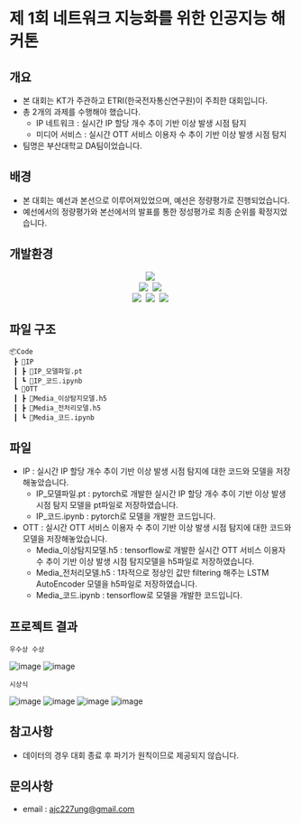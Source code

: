 # 제 1회 네트워크 지능화를 위한 인공지능 해커톤

## 개요
* 본 대회는 KT가 주관하고 ETRI(한국전자통신연구원)이 주최한 대회입니다.
* 총 2개의 과제를 수행해야 했습니다.
  * IP 네트워크 : 실시간 IP 할당 개수 추이 기반 이상 발생 시점 탐지
  * 미디어 서비스 : 실시간 OTT 서비스 이용자 수 추이 기반 이상 발생 시점 탐지
* 팀명은 부산대학교 DA팀이었습니다.

## 배경
* 본 대회는 예선과 본선으로 이루어져있었으며, 예선은 정량평가로 진행되었습니다.
* 예선에서의 정량평가와 본선에서의 발표를 통한 정성평가로 최종 순위를 확정지었습니다.

## 개발환경
<p align="center">
  <img src="https://img.shields.io/badge/Python-3766AB?style=flat-square&logo=Python&logoColor=white"/></a>&nbsp
  <br>
  <img src="https://img.shields.io/badge/TensorFlow-FF6F00?style=flat-square&logo=TensorFlow&logoColor=white"/></a>&nbsp
  <img src="https://img.shields.io/badge/PyTorch-EE4C2C?style=flat-square&logo=PyTorch&logoColor=white"/></a>&nbsp
  <br>
  <img src="https://img.shields.io/badge/pandas-150458?style=flat-square&logo=pandas&logoColor=white"/></a>&nbsp
  <img src="https://img.shields.io/badge/NumPy-013243?style=flat-square&logo=NumPy&logoColor=white"/></a>&nbsp
  <img src="https://img.shields.io/badge/scikit-learn-F7931E?style=flat-square&logo=scikit-learn&logoColor=white"/></a>&nbsp
</p>

## 파일 구조
```
📦Code
 ┣ 📂IP
 ┃ ┣ 📜IP_모델파일.pt
 ┃ ┗ 📜IP_코드.ipynb
 ┗ 📂OTT
 ┃ ┣ 📜Media_이상탐지모델.h5
 ┃ ┣ 📜Media_전처리모델.h5
 ┃ ┗ 📜Media_코드.ipynb
```

## 파일 
- IP : 실시간 IP 할당 개수 추이 기반 이상 발생 시점 탐지에 대한 코드와 모델을 저장해놓았습니다.
    - IP_모델파일.pt : pytorch로 개발한 실시간 IP 할당 개수 추이 기반 이상 발생 시점 탐지 모델을 pt파일로 저장하였습니다.
    - IP_코드.ipynb : pytorch로 모델을 개발한 코드입니다.
- OTT : 실시간 OTT 서비스 이용자 수 추이 기반 이상 발생 시점 탐지에 대한 코드와 모델을 저장해놓았습니다.
    - Media_이상탐지모델.h5 : tensorflow로 개발한 실시간 OTT 서비스 이용자 수 추이 기반 이상 발생 시점 탐지모델을 h5파일로 저장하였습니다.
    - Media_전처리모델.h5 : 1차적으로 정상인 값만 filtering 해주는 LSTM AutoEncoder 모델을 h5파일로 저장하였습니다.
    - Media_코드.ipynb : tensorflow로 모델을 개발한 코드입니다.

## 프로젝트 결과
```
우수상 수상
```

![image](https://user-images.githubusercontent.com/89781598/193581270-79af4eb2-8ba2-49ed-a84c-2ea57ebd22a4.png)
![image](https://user-images.githubusercontent.com/89781598/193581326-8035eb0e-8461-4126-ab44-c6724958c15d.png)

```
시상식
```

![image](https://user-images.githubusercontent.com/89781598/193582696-fd846446-1144-4ea0-b2b6-c577ae0324e8.png)
![image](https://user-images.githubusercontent.com/89781598/193582721-488b4645-60b9-4da1-bb86-aebb865b6e6d.png)
![image](https://user-images.githubusercontent.com/89781598/193582745-a979e1fc-5999-4c73-849c-99ad4bc66d39.png)
![image](https://user-images.githubusercontent.com/89781598/193581406-82aeac14-9178-4657-b06f-8597c38e4efe.png)


## 참고사항
- 데이터의 경우 대회 종료 후 파기가 원칙이므로 제공되지 않습니다.

## 문의사항
* email : ajc227ung@gmail.com

